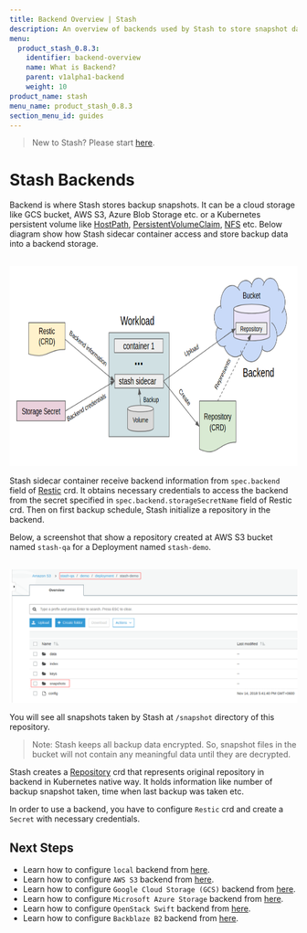 ```yaml
---
title: Backend Overview | Stash
description: An overview of backends used by Stash to store snapshot data.
menu:
  product_stash_0.8.3:
    identifier: backend-overview
    name: What is Backend?
    parent: v1alpha1-backend
    weight: 10
product_name: stash
menu_name: product_stash_0.8.3
section_menu_id: guides
---
```


> New to Stash? Please start [here](/docs/concepts/README.md).

# Stash Backends

Backend is where Stash stores backup snapshots. It can be a cloud storage like GCS bucket, AWS S3, Azure Blob Storage etc. or a Kubernetes persistent volume like [HostPath](https://kubernetes.io/docs/concepts/storage/volumes/#hostpath), [PersistentVolumeClaim](https://kubernetes.io/docs/concepts/storage/volumes/#persistentvolumeclaim), [NFS](https://kubernetes.io/docs/concepts/storage/volumes/#nfs) etc. Below diagram show how Stash sidecar container access and store backup data into a backend storage.

<p align="center">
  <img alt="Stash Backup Overview" height="350px", src="/docs/images/v1alpha1/backup-overview.png">
</p>

Stash sidecar container receive backend information from `spec.backend` field of [Restic](/docs/concepts/crds/restic.md) crd. It obtains necessary credentials to access the backend from the secret specified in `spec.backend.storageSecretName` field of Restic crd. Then on first backup schedule, Stash initialize a repository in the backend.

Below, a screenshot that show a repository created at AWS S3 bucket named `stash-qa` for a Deployment named `stash-demo`.

<p align="center">
  <img alt="Repository in AWS S3 Backend", src="/docs/images/v1alpha1/platforms/eks/s3-backup-repository.png">
</p>

You will see all snapshots taken by Stash at `/snapshot` directory of this repository.

> Note: Stash keeps all backup data encrypted. So, snapshot files in the bucket will not contain any meaningful data until they are decrypted.

Stash creates a [Repository](/docs/concepts/crds/repository.md) crd that represents original repository in backend in Kubernetes native way. It holds information like number of backup snapshot taken, time when last backup was taken etc.

In order to use a backend, you have to configure `Restic` crd and create a `Secret` with necessary credentials.

## Next Steps

- Learn how to configure `local` backend from [here](/docs/guides/v1alpha1/backends/local.md).
- Learn how to configure `AWS S3` backend from [here](/docs/guides/v1alpha1/backends/s3.md).
- Learn how to configure `Google Cloud Storage (GCS)` backend from [here](/docs/guides/v1alpha1/backends/gcs.md).
- Learn how to configure `Microsoft Azure Storage` backend from [here](/docs/guides/v1alpha1/backends/azure.md).
- Learn how to configure `OpenStack Swift` backend from [here](/docs/guides/v1alpha1/backends/swift.md).
- Learn how to configure `Backblaze B2` backend from [here](/docs/guides/v1alpha1/backends/b2.md).
